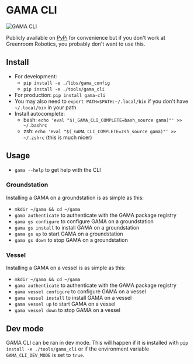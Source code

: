 # GAMA CLI

![GAMA CLI](./docs/gama_cli.png)

Publicly available on [PyPi](https://pypi.org/project/gama-cli/) for convenience but if you don't work at Greenroom Robotics, you probably don't want to use this.

## Install

* For development:
  * `pip install -e ./libs/gama_config`
  * `pip install -e ./tools/gama_cli`
* For production: `pip install gama-cli`
* You may also need to `export PATH=$PATH:~/.local/bin` if you don't have `~/.local/bin` in your path
* Install autocomplete:
  * bash: `echo 'eval "$(_GAMA_CLI_COMPLETE=bash_source gama)"' >> ~/.bashrc`
  * zsh: `echo 'eval "$(_GAMA_CLI_COMPLETE=zsh_source gama)"' >> ~/.zshrc` (this is much nicer)

## Usage

* `gama --help` to get help with the CLI

### Groundstation

Installing a GAMA on a groundstation is as simple as this:

* `mkdir ~/gama && cd ~/gama`
* `gama authenticate` to authenticate with the GAMA package registry
* `gama gs configure` to configure GAMA on a groundstation
* `gama gs install` to install GAMA on a groundstation
* `gama gs up` to start GAMA on a groundstation
* `gama gs down` to stop GAMA on a groundstation

### Vessel

Installing a GAMA on a vessel is as simple as this:

* `mkdir ~/gama && cd ~/gama`
* `gama authenticate` to authenticate with the GAMA package registry
* `gama vessel configure` to configure GAMA on a vessel
* `gama vessel install` to install GAMA on a vessel
* `gama vessel up` to start GAMA on a vessel
* `gama vessel down` to stop GAMA on a vessel

## Dev mode

GAMA CLI can be ran in dev mode. This will happen if it is installed with `pip install -e ./tools/gama_cli` or if the environment variable `GAMA_CLI_DEV_MODE` is set to `true`.
